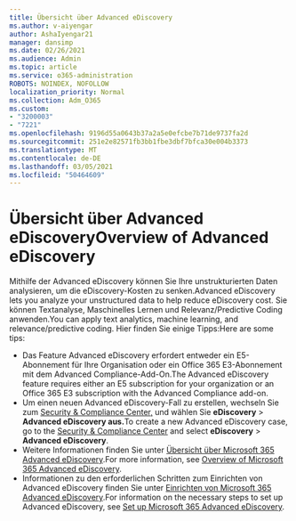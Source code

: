 ```yaml
---
title: Übersicht über Advanced eDiscovery
ms.author: v-aiyengar
author: AshaIyengar21
manager: dansimp
ms.date: 02/26/2021
ms.audience: Admin
ms.topic: article
ms.service: o365-administration
ROBOTS: NOINDEX, NOFOLLOW
localization_priority: Normal
ms.collection: Adm_O365
ms.custom:
- "3200003"
- "7221"
ms.openlocfilehash: 9196d55a0643b37a2a5e0efcbe7b71de9737fa2d
ms.sourcegitcommit: 251e2e82571fb3bb1fbe3dbf7bfca30e004b3373
ms.translationtype: MT
ms.contentlocale: de-DE
ms.lasthandoff: 03/05/2021
ms.locfileid: "50464609"
---
```

# <a name="overview-of-advanced-ediscovery"></a><span data-ttu-id="c762f-102">Übersicht über Advanced eDiscovery</span><span class="sxs-lookup"><span data-stu-id="c762f-102">Overview of Advanced eDiscovery</span></span>

<span data-ttu-id="c762f-103">Mithilfe der Advanced eDiscovery können Sie Ihre unstrukturierten Daten analysieren, um die eDiscovery-Kosten zu senken.</span><span class="sxs-lookup"><span data-stu-id="c762f-103">Advanced eDiscovery lets you analyze your unstructured data to help reduce eDiscovery cost.</span></span> <span data-ttu-id="c762f-104">Sie können Textanalyse, Maschinelles Lernen und Relevanz/Predictive Coding anwenden.</span><span class="sxs-lookup"><span data-stu-id="c762f-104">You can apply text analytics, machine learning, and relevance/predictive coding.</span></span> <span data-ttu-id="c762f-105">Hier finden Sie einige Tipps:</span><span class="sxs-lookup"><span data-stu-id="c762f-105">Here are some tips:</span></span>

- <span data-ttu-id="c762f-106">Das Feature Advanced eDiscovery erfordert entweder ein E5-Abonnement für Ihre Organisation oder ein Office 365 E3-Abonnement mit dem Advanced Compliance-Add-On.</span><span class="sxs-lookup"><span data-stu-id="c762f-106">The Advanced eDiscovery feature requires either an E5 subscription for your organization or an Office 365 E3 subscription with the Advanced Compliance add-on.</span></span>
- <span data-ttu-id="c762f-107">Um einen neuen Advanced eDiscovery-Fall zu erstellen, wechseln Sie zum [Security & Compliance Center,](https://go.microsoft.com/fwlink/p/?linkid=2077143) und wählen Sie **eDiscovery**  >  **Advanced eDiscovery aus.**</span><span class="sxs-lookup"><span data-stu-id="c762f-107">To create a new Advanced eDiscovery case, go to the [Security & Compliance Center](https://go.microsoft.com/fwlink/p/?linkid=2077143) and select **eDiscovery** > **Advanced eDiscovery**.</span></span>
- <span data-ttu-id="c762f-108">Weitere Informationen finden Sie unter [Übersicht über Microsoft 365 Advanced eDiscovery](https://go.microsoft.com/fwlink/?linkid=2101588).</span><span class="sxs-lookup"><span data-stu-id="c762f-108">For more information, see [Overview of Microsoft 365 Advanced eDiscovery](https://go.microsoft.com/fwlink/?linkid=2101588).</span></span>
- <span data-ttu-id="c762f-109">Informationen zu den erforderlichen Schritten zum Einrichten von Advanced eDiscovery finden Sie unter [Einrichten von Microsoft 365 Advanced eDiscovery](https://go.microsoft.com/fwlink/?linkid=2122672).</span><span class="sxs-lookup"><span data-stu-id="c762f-109">For information on the necessary steps to set up Advanced eDiscovery, see [Set up Microsoft 365 Advanced eDiscovery](https://go.microsoft.com/fwlink/?linkid=2122672).</span></span>